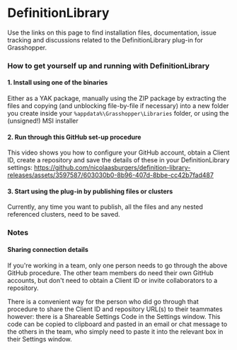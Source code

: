 # DefinitionLibrary
Use the links on this page to find installation files, documentation, issue tracking and discussions related to the DefinitionLibrary plug-in for Grasshopper.

### How to get yourself up and running with DefinitionLibrary
#### 1. Install using one of the binaries
Either as a YAK package, manually using the ZIP package by extracting the files and copying (and unblocking file-by-file if necessary) into a new folder you create inside your `%appdata%\Grasshopper\Libraries` folder, or using the (unsigned!) MSI installer

#### 2. Run through this GitHub set-up procedure
This video shows you how to configure your GitHub account, obtain a Client ID, create a repository and save the details of these in your DefinitionLibrary settings:
https://github.com/nicolaasburgers/definition-library-releases/assets/3597587/603030b0-8b96-407d-8bbe-cc42b7fad487

#### 3. Start using the plug-in by publishing files or clusters
Currently, any time you want to publish, all the files and any nested referenced clusters, need to be saved.

### Notes
#### Sharing connection details
If you're working in a team, only one person needs to go through the above GitHub procedure.  The other team members do need their own GitHub accounts, but don't need to obtain a Client ID or invite collaborators to a repository.  

There is a convenient way for the person who did go through that procedure to share the Client ID and repository URL(s) to their teammates however: there is a Shareable Settings Code in the Settings window.  This code can be copied to clipboard and pasted in an email or chat message to the others in the team, who simply need to paste it into the relevant box in their Settings window.


